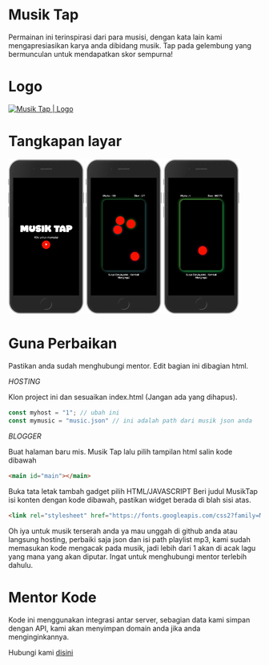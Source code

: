 # Musik Tap
Permainan ini terinspirasi dari para musisi, dengan kata lain kami mengapresiasikan karya anda dibidang musik. Tap pada gelembung yang bermunculan untuk mendapatkan skor sempurna!

# Logo
[<img title="Musik Tap | Logo" alt="Musik Tap | Logo" width="128px" src="https://kodekomen.web.app/assets/game/musiktap/favicon.ico">](https://kodekomen.web.app/assets/game/musiktap/favicon.ico)

# Tangkapan layar
[<img title="Musik Tap | SS" alt="Musik Tap | SS" width="30%" src="https://raw.githubusercontent.com/iddevlop/musiktap/refs/heads/main/ss/ss_001.png">](https://raw.githubusercontent.com/iddevlop/musiktap/refs/heads/main/ss/ss_001.png) 
[<img title="Musik Tap | SS" alt="Musik Tap | SS" width="30%" src="https://raw.githubusercontent.com/iddevlop/musiktap/refs/heads/main/ss/ss_002.png">](https://raw.githubusercontent.com/iddevlop/musiktap/refs/heads/main/ss/ss_002.png) 
[<img title="Musik Tap | SS" alt="Musik Tap | SS" width="30%" src="https://raw.githubusercontent.com/iddevlop/musiktap/refs/heads/main/ss/ss_003.png">](https://raw.githubusercontent.com/iddevlop/musiktap/refs/heads/main/ss/ss_003.png)

# Guna Perbaikan
Pastikan anda sudah menghubungi mentor. Edit bagian ini dibagian html.

*HOSTING*

Klon project ini dan sesuaikan index.html (Jangan ada yang dihapus).

``` js
const myhost = "1"; // ubah ini
const mymusic = "music.json" // ini adalah path dari musik json anda
```

*BLOGGER*

Buat halaman baru mis. Musik Tap lalu pilih tampilan html salin kode dibawah
``` html
<main id="main"></main>
```

Buka tata letak tambah gadget pilih HTML/JAVASCRIPT Beri judul MusikTap isi konten dengan kode dibawah, pastikan widget berada di blah sisi atas.
``` html
<link rel="stylesheet" href="https://fonts.googleapis.com/css2?family=Material+Symbols+Outlined:opsz,wght,FILL,GRAD@48,400,0,0&family=Material+Symbols+Rounded:opsz,wght,FILL,GRAD@48,400,1,0"><style>#main{position:fixed;display:flex;flex-direction:column;flex-wrap:nowrap;justify-content:center;align-items:center;top:0;left:0;right:0;bottom:0;background:#000;z-index:1000}</style><script src="https://kodekomen.web.app/assets/js/firebase.js"></script><script src="https://kodekomen.web.app/assets/js/config.js"></script><div id="watermark-container"></div><script id="kokoGScript"></script><script id="myscript"></script><script id="kokoWScript"></script><script id="mywscript"></script><script type="text/javascript">const myhost = "2", mymusic = "https://iddevlop.github.io/musiktap/music.json";const xMain = document.getElementById('watermark-container');xMain?xMain.setAttribute("style","z-index:1000;"):console.error("Elemen dengan id 'xMain' tidak ditemukan."),("https://id-devlop.blogspot.com/p/musik-tap.html"==window.location.href||"https://id-devlop.blogspot.com/p/musik-tap.html?m=1"==window.location.href)&&(document.getElementById("kokoGScript").setAttribute("src","https://kodekomen.web.app/assets/game/musiktap/script.js"),document.getElementById("kokoWScript").setAttribute("src","https://kodekomen.web.app/assets/js/watermark.js"));</script>
```
Oh iya untuk musik terserah anda ya mau unggah di github anda atau langsung hosting, perbaiki saja json dan isi path playlist mp3, kami sudah memasukan kode mengacak pada musik, jadi lebih dari 1 akan di acak lagu yang mana yang akan diputar.
Ingat untuk menghubungi mentor terlebih dahulu.

# Mentor Kode
Kode ini menggunakan integrasi antar server, sebagian data kami simpan dengan API, kami akan menyimpan domain anda jika anda menginginkannya.

Hubungi kami [disini](https://wa.me/6285772757932)
